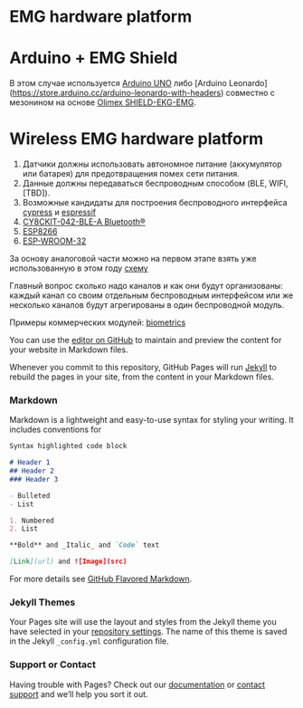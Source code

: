 # EMG hardware platform
# Arduino + EMG Shield
В этом случае используется [Arduino UNO](https://store.arduino.cc/arduino-uno-rev3) либо [Arduino Leonardo] (https://store.arduino.cc/arduino-leonardo-with-headers) совместно с мезонином на основе [Olimex SHIELD-EKG-EMG](https://www.olimex.com/Products/Duino/Shields/SHIELD-EKG-EMG/open-source-hardware).
# Wireless EMG hardware platform
1. Датчики должны использовать автономное питание (аккумулятор или батарея) для предотвращения помех сети питания. 
2. Данные должны передаваться беспроводным способом (BLE, WIFI, [TBD]).
3. Возможные кандидаты для построения беспроводного интерфейса [cypress](http://www.cypress.com/) и [espressif](https://www.espressif.com/)
4. [CY8CKIT-042-BLE-A Bluetooth®](http://www.cypress.com/documentation/development-kitsboards/cy8ckit-042-ble-bluetooth-low-energy-ble-pioneer-kit)
5. [ESP8266](https://www.aliexpress.com/item/New-Wireless-module-NodeMcu-Lua-WIFI-Internet-of-Things-development-board-based-ESP8266-with-pcb-Antenna/32656775273.html?spm=2114.search0104.3.1.16b23b6b5KotLp&ws_ab_test=searchweb0_0,searchweb201602_3_5723113_10152_5722813_10151_10065_10344_10068_10130_10324_10342_5722613_10547_10343_5722913_10340_10341_10696_10190_10084_10083_5722713_10618_10307_10820_10301_10303_10059_100031_10103_10624_10623_10622_10621_10620_5722513-10620,searchweb201603_2,ppcSwitch_5&algo_expid=b4e1bbbd-f9d8-4101-aac9-ad06925e94fa-0&algo_pvid=b4e1bbbd-f9d8-4101-aac9-ad06925e94fa&transAbTest=ae803_1&priceBeautifyAB=0)
6. [ESP-WROOM-32](https://www.aliexpress.com/item/ESP32-development-board-WIFI-Bluetooth-IoT-smart-home-ESP-WROOM-32-ESP-32-ESP-32S/32849567377.html?spm=2114.search0104.3.1.7af31fd4LFhYKD&ws_ab_test=searchweb0_0,searchweb201602_3_10152_5722813_10151_10065_10344_10068_10130_10324_10342_5722613_10547_10343_5722913_10340_10341_10696_10190_10084_10083_5722713_10618_10307_10820_10301_10303_10059_306_100031_10103_10624_10623_10622_10621_10620_5722513,searchweb201603_50,ppcSwitch_5&algo_expid=84a51245-efb1-4965-8f15-d1261b17490a-0&algo_pvid=84a51245-efb1-4965-8f15-d1261b17490a&transAbTest=ae803_1&priceBeautifyAB=0)

За основу аналоговой части можно на первом этапе взять уже использованную в этом году [схему](https://www.olimex.com/Products/Duino/Shields/SHIELD-EKG-EMG/resources/SHIELD-EKG-EMG-REV-B-SCHEMATIC.pdf)

Главный вопрос сколько надо каналов и как они будут организованы: каждый канал со своим отдельным беспроводным интерфейсом или же несколько каналов будут агрегированы в один беспроводной модуль.

Примеры коммерческих модулей: [biometrics](http://www.biometricsltd.com/wireless-sensors.htm)

You can use the [editor on GitHub](https://github.com/estel2/emg/edit/master/index.md) to maintain and preview the content for your website in Markdown files.

Whenever you commit to this repository, GitHub Pages will run [Jekyll](https://jekyllrb.com/) to rebuild the pages in your site, from the content in your Markdown files.

### Markdown

Markdown is a lightweight and easy-to-use syntax for styling your writing. It includes conventions for

```markdown
Syntax highlighted code block

# Header 1
## Header 2
### Header 3

- Bulleted
- List

1. Numbered
2. List

**Bold** and _Italic_ and `Code` text

[Link](url) and ![Image](src)
```

For more details see [GitHub Flavored Markdown](https://guides.github.com/features/mastering-markdown/).

### Jekyll Themes

Your Pages site will use the layout and styles from the Jekyll theme you have selected in your [repository settings](https://github.com/estel2/emg/settings). The name of this theme is saved in the Jekyll `_config.yml` configuration file.

### Support or Contact

Having trouble with Pages? Check out our [documentation](https://help.github.com/categories/github-pages-basics/) or [contact support](https://github.com/contact) and we’ll help you sort it out.
